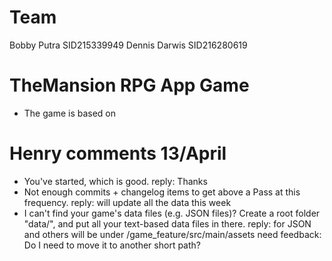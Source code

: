 # Team
Bobby Putra	SID215339949
Dennis Darwis SID216280619

# TheMansion RPG App Game
- The game is based on 

# Henry comments 13/April
- You've started, which is good. reply: Thanks
- Not enough commits + changelog items to get above a Pass at this frequency. reply: will update all the data this week
- I can't find your game's data files (e.g. JSON files)? Create a root folder "data/", and put all your text-based data files in there.
reply: for JSON and others will be under /game_feature/src/main/assets
need feedback: Do I need to move it to another short path?